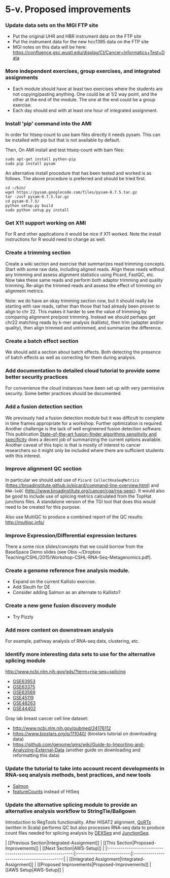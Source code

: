 # 5-v. Proposed improvements

### Update data sets on the MGI FTP site
- Put the original UHR and HBR instrument data on the FTP site
- Put the instrument data for the new hcc1395 data on the FTP site
- MGI notes on this data will be here: https://confluence.gsc.wustl.edu/display/CI/Cancer+Informatics+Test+Data

### More independent exercises, group exercises, and integrated assignments
- Each module should have at least two exercises where the students are not copying/pasting anything.  One could be at 1/2 way point, and the other at the end of the module.  The one at the end could be a group exercise.
- Each day should end with at least one hour of integrated assignment.

### Install 'pip' command into the AMI
In order for htseq-count to use bam files directly it needs pysam. This can be installed with pip but that is not available by default.

Then, On AMI install and test htseq-count with bam files:
```
sudo apt-get install python-pip
sudo pip install pysam
```

An alternative install procedure that has been tested and worked is as follows. The above procedure is preferred and should be tried first.

```
cd ~/bin/
wget https://pysam.googlecode.com/files/pysam-0.7.5.tar.gz
tar -zxvf pysam-0.7.5.tar.gz
cd pysam-0.7.5/
python setup.py build
sudo python setup.py install
```

### Get X11 support working on AMI
For R and other applications it would be nice if X11 worked. Note the install instructions for R would need to change as well.

### Create a trimming section 
Create a wiki section and exercise that summarizes read trimming concepts. Start with some raw data, including aligned reads.  Align these reads without any trimming and assess alignment statistics using Picard, FastQC, etc.  Now take these same reads and perform both adaptor trimming and quality trimming.  Re-align the trimmed reads and assess the effect of trimming on alignment metrics.

Note: we do have an okay trimming section now, but it should really be starting with raw reads, rather than those that had already been proven to align to chr 22. This makes it harder to see the value of trimming by comparing alignment pre/post trimming. Instead we should perhaps get chr22 matching reads by k-mer analysis (kallisto), then trim (adapter and/or quality), then align trimmed and untrimmed, and summarize the difference.

### Create a batch effect section
We should add a section about batch effects.  Both detecting the presence of batch effects as well as correcting for them during analysis.

### Add documentation to detailed cloud tutorial to provide some better security practices
For convenience the cloud instances have been set up with very permissive security. Some better practices should be documented. 

### Add a fusion detection section
We previously had a fusion detection module but it was difficult to complete in time frames appropriate for a workshop.  Further optimization is required.  Another challenge is the lack of well engineered fusion detection software.  This publication [State-of-the-art fusion-finder algorithms sensitivity and specificity](http://www.ncbi.nlm.nih.gov/pubmed/23555082) does a decent job of summarizing the current options available.  Another caveat of this topic is that is mostly of interest to cancer researchers so it might only be included where there are sufficient students with this interest.

### Improve alignment QC section
In particular we should add use of `Picard CollectRnaSeqMetrics` (https://broadinstitute.github.io/picard/command-line-overview.html) and `RNA-SeQC` (http://www.broadinstitute.org/cancer/cga/rna-seqc).  It would also be good to include use of splicing metrics calculated from the TopHat junctions files.  A standalone version of the TGI tool that does this would need to be created for this purpose.

Also use MultiQC to produce a combined report of the QC results: http://multiqc.info/

### Improve Expression/Differential expression lectures
There a some nice slides/concepts that we could borrow from the BaseSpace Demo slides (see Obis ~/Dropbox Teaching/CSHL/2015/Workshop-CSHL-RNA-Seq-Metagenomics.pdf).

### Create a genome reference free analysis module.
- Expand on the current Kallisto exercise.
- Add Sleuth for DE
- Consider adding Salmon as an alternate to Kallisto?

### Create a new gene fusion discovery module
- Try Pizzly

### Add more content on downstream analysis
For example, pathway analysis of RNA-seq data, clustering, etc.

### Identify more interesting data sets to use for the alternative splicing module
http://www.ncbi.nlm.nih.gov/gds/?term=rna-seq+splicing
- [GSE63953](http://www.ncbi.nlm.nih.gov/geo/query/acc.cgi?acc=GSE63953)
- [GSE63375](http://www.ncbi.nlm.nih.gov/geo/query/acc.cgi?acc=GSE63375)
- [GSE63569](http://www.ncbi.nlm.nih.gov/geo/query/acc.cgi?acc=GSE63569)
- [GSE45119](http://www.ncbi.nlm.nih.gov/geo/query/acc.cgi?acc=GSE45119)
- [GSE48263](http://www.ncbi.nlm.nih.gov/geo/query/acc.cgi?acc=GSE48263)
- [GSE44402](http://www.ncbi.nlm.nih.gov/geo/query/acc.cgi?acc=GSE44402)

Gray lab breast cancer cell line dataset:
- http://www.ncbi.nlm.nih.gov/pubmed/24176112
- https://www.biostars.org/p/111040/ (biostars tutorial on downloading data)
- https://github.com/genome/gms/wiki/Guide-to-Importing-and-Analyzing-External-Data (another guide on downloading and reformatting this data)

### Update the tutorial to take into account recent developments in RNA-seq analysis methods, best practices, and new tools
- [Salmon](https://github.com/COMBINE-lab/salmon)
- [featureCounts](http://bioinf.wehi.edu.au/featureCounts/) instead of HtSeq

### Update the alternative splicing module to provide an alternative analysis workflow to StringTie/Ballgown
Introduction to RegTools functionality. After HISAT2 alignment, [QoRTs](https://github.com/hartleys/QoRTs) (written in Scala) performs QC but also processes RNA-seq data to produce count files needed for splicing analysis by [DEXSeq](http://bioconductor.org/packages/release/bioc/html/DEXSeq.html) and [JunctionSeq](https://bioconductor.org/packages/release/bioc/html/JunctionSeq.html). 

| [[Previous Section|Integrated-Assignment]]       | [[This Section|Proposed-Improvements]] | [[Next Section|AWS-Setup]]   |
|:------------------------------------------------------------:|:--------------------------:|:-------------------------------------------:|
| [[Integrated Assignment|Integrated-Assignment]] | [[Proposed Improvements|Proposed-Improvements]]    | [[AWS Setup|AWS-Setup]] |
